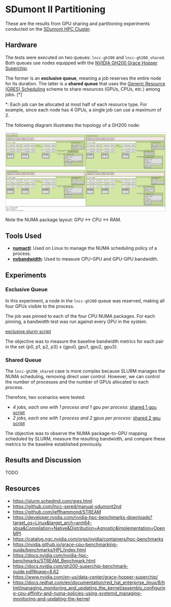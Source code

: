 # SDumont II Partitioning

These are the results from GPU sharing and partitioning experiments conducted on the [SDumont HPC Cluster](https://sdumont.lncc.br).

## Hardware

The tests were executed on two queues: `lncc-gh200` and `lncc-gh200_shared`. Both queues use nodes equipped with the [NVIDIA GH200 Grace Hopper Superchip](https://www.nvidia.com/en-us/data-center/grace-hopper-superchip).

The former is an **exclusive queue**, meaning a job reserves the entire node for its duration. The latter is a **shared queue** that uses the [Generic Resource (GRES) Scheduling](https://slurm.schedmd.com/gres.html) scheme to share resources (GPUs, CPUs, etc.) among jobs. [*]

*: Each job can be allocated at most half of each resource type. For example, since each node has 4 GPUs, a single job can use a maximum of 2.

The following diagram illustrates the topology of a GH200 node:

![Node topology diagram](./doc/img/exclusive.svg)

Note the NUMA package layout: GPU <-> CPU <-> RAM.

## Tools Used

- [**numactl**](https://linux.die.net/man/8/numactl): Used on Linux to manage the NUMA scheduling policy of a process.
- [**nvbandwidth**](https://github.com/NVIDIA/nvbandwidth): Used to measure CPU-GPU and GPU-GPU bandwidth.

## Experiments

### Exclusive Queue

In this experiment, a node in the `lncc-gh200` queue was reserved, making all four GPUs visible to the process.

The job was pinned to each of the four CPU NUMA packages. For each pinning, a bandwidth test was run against every GPU in the system.

[exclusive.slurm script](./src/exclusive.slurm)

The objective was to measure the baseline bandwidth metrics for each pair in the set {p0, p1, p2, p3} x {gpu0, gpu1, gpu2, gpu3}.

### Shared Queue

The `lncc-gh200_shared` case is more complex because SLURM manages the NUMA scheduling, removing direct user control. However, we can control the number of processes and the number of GPUs allocated to each process.

Therefore, two scenarios were tested:

- *4 jobs, each one with 1 process and 1 gpu per process*: [shared 1 gpu script](./src/shared_array_1gpu.slurm)
- *2 jobs, each one with 1 process and 2 gpus per process*: [shared 2 gpu script](./src/shared_array_2gpu.slurm)

The objective was to observe the NUMA package-to-GPU mapping scheduled by SLURM, measure the resulting bandwidth, and compare these metrics to the baseline established previously.

## Results and Discussion

TODO

## Resources

- https://slurm.schedmd.com/gres.html
- https://github.com/lncc-sered/manual-sdumont2nd
- https://github.com/jeffhammond/STREAM
- https://developer.nvidia.com/nvidia-hpc-benchmarks-downloads?target_os=Linux&target_arch=arm64-sbsa&Compilation=Native&Distribution=Agnostic&Implementation=OpenMPI
- https://catalog.ngc.nvidia.com/orgs/nvidia/containers/hpc-benchmarks
- https://nvidia.github.io/grace-cpu-benchmarking-guide/benchmarks/HPL/index.html
- https://docs.nvidia.com/nvidia-hpc-benchmarks/STREAM_Benchmark.html
- https://docs.nvidia.com/gh200-superchip-benchmark-guide.pdf#page=8.62
- https://www.nvidia.com/en-us/data-center/grace-hopper-superchip/
- https://docs.redhat.com/en/documentation/red_hat_enterprise_linux/8/html/managing_monitoring_and_updating_the_kernel/assembly_configuring-cpu-affinity-and-numa-policies-using-systemd_managing-monitoring-and-updating-the-kernel
